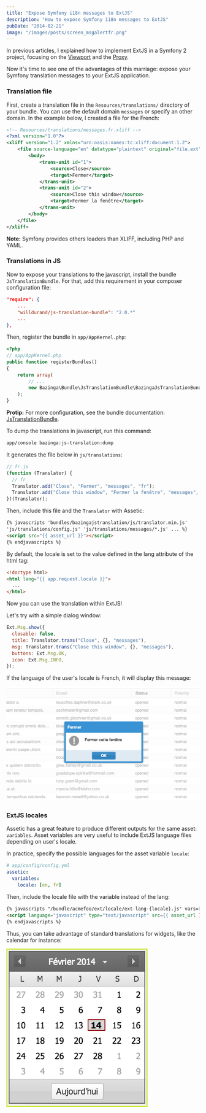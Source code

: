 ```yaml
---
title: "Expose Symfony i18n messages to ExtJS"
description: "How to expose Symfony i18n messages to ExtJS"
pubDate: "2014-02-21"
image: "/images/posts/screen_msgalertfr.png"
---
```


In previous articles, I explained how to implement ExtJS in a Symfony 2 project, focusing on the [Viewport](../2014-02-04-extjs-with-symfony-part1) and the [Proxy](../2014-02-09-extjs-with-symfony-part2).

Now it's time to see one of the advantages of this marriage: expose your Symfony translation messages to your ExtJS application.

### Translation file

First, create a translation file in the `Resources/translations/` directory of your bundle.
You can use the default domain `messages` or specify an other domain.
In the example below, I created a file for the French:

```xml
<!-- Resources/translations/messages.fr.xliff -->
<?xml version="1.0"?>
<xliff version="1.2" xmlns="urn:oasis:names:tc:xliff:document:1.2">
    <file source-language="en" datatype="plaintext" original="file.ext">
        <body>
            <trans-unit id="1">
                <source>Close</source>
                <target>Fermer</target>
            </trans-unit>
            <trans-unit id="2">
                <source>Close this window</source>
                <target>Fermer la fenêtre</target>
            </trans-unit>
        </body>
    </file>
</xliff>
```

**Note:** Symfony provides others loaders than XLIFF, including PHP and YAML.

### Translations in JS

Now to expose your translations to the javascript, install the bundle `JsTranslationBundle`.
For that, add this requirement in your composer configuration file:

```json
"require": {
    ...
    "willdurand/js-translation-bundle": "2.0.*"
    ...
},
```

Then, register the bundle in `app/AppKernel.php`:

```php
<?php
// app/AppKernel.php
public function registerBundles()
{
    return array(
        // ...
        new Bazinga\Bundle\JsTranslationBundle\BazingaJsTranslationBundle(),
    );
}
```

**Protip:** For more configuration, see the bundle documentation: [JsTranslationBundle](https://github.com/willdurand/BazingaJsTranslationBundle/blob/master/Resources/doc/index.md).

To dump the translations in javascript, run this command:

```sh
app/console bazinga:js-translation:dump
```

It generates the file below in `js/translations`:

```js
// fr.js
(function (Translator) {
  // fr
  Translator.add("Close", "Fermer", "messages", "fr");
  Translator.add("Close this window", "Fermer la fenêtre", "messages", "fr");
})(Translator);
```

Then, include this file and the `Translator` with Assetic:

```html
{% javascripts 'bundles/bazingajstranslation/js/translator.min.js'
'js/translations/config.js' 'js/translations/messages/*.js' ... %}
<script src="{{ asset_url }}"></script>
{% endjavascripts %}
```

By default, the locale is set to the value defined in the lang attribute of the html tag:

```html
<!doctype html>
<html lang="{{ app.request.locale }}">
  ...
</html>
```

Now you can use the translation within ExtJS!

Let's try with a simple dialog window:

```js
Ext.Msg.show({
  closable: false,
  title: Translator.trans("Close", {}, "messages"),
  msg: Translator.trans("Close this window", {}, "messages"),
  buttons: Ext.Msg.OK,
  icon: Ext.Msg.INFO,
});
```

If the language of the user's locale is French, it will display this message:

![screenshot](/images/posts/screen_msgalertfr.png)

### ExtJS locales

Assetic has a great feature to produce different outputs for the same asset: `variables`.
Asset variables are very useful to include ExtJS language files depending on user's locale.

In practice, specify the possible languages for the asset variable `locale`:

```yaml
# app/config/config.yml
assetic:
  variables:
    locale: [en, fr]
```

Then, include the locale file with the variable instead of the lang:

```html
{% javascripts "/bundle/acmefoo/ext/locale/ext-lang-{locale}.js" vars=["locale"] %}
<script language="javascript" type="text/javascript" src={{ asset_url }}"></script>
{% endjavascripts %}
```

Thus, you can take advantage of standard translations for widgets, like the calendar for instance:

![screenshot](/images/posts/screen_calendarfr.png)
